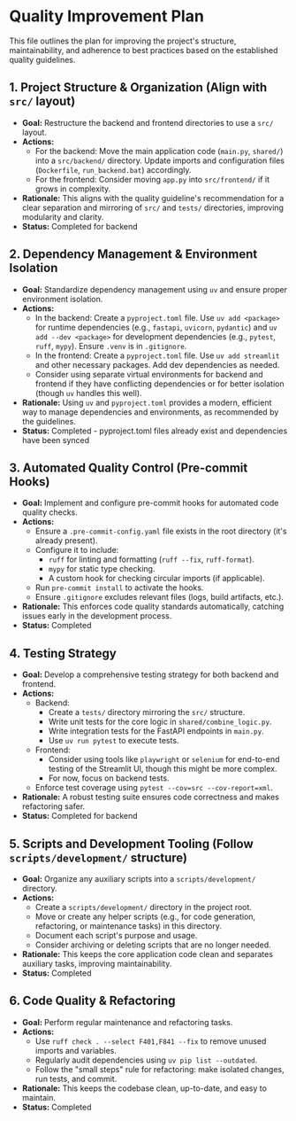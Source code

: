 # Quality Improvement Plan

This file outlines the plan for improving the project's structure, maintainability, and adherence to best practices based on the established quality guidelines.

## 1. Project Structure & Organization (Align with `src/` layout)

* **Goal:** Restructure the backend and frontend directories to use a `src/` layout.
* **Actions:**
  * For the backend: Move the main application code (`main.py`, `shared/`) into a `src/backend/` directory. Update imports and configuration files (`Dockerfile`, `run_backend.bat`) accordingly.
  * For the frontend: Consider moving `app.py` into `src/frontend/` if it grows in complexity.
* **Rationale:** This aligns with the quality guideline's recommendation for a clear separation and mirroring of `src/` and `tests/` directories, improving modularity and clarity.
* **Status:** Completed for backend

## 2. Dependency Management & Environment Isolation

* **Goal:** Standardize dependency management using `uv` and ensure proper environment isolation.
* **Actions:**
  * In the backend: Create a `pyproject.toml` file. Use `uv add <package>` for runtime dependencies (e.g., `fastapi`, `uvicorn`, `pydantic`) and `uv add --dev <package>` for development dependencies (e.g., `pytest`, `ruff`, `mypy`). Ensure `.venv` is in `.gitignore`.
  * In the frontend: Create a `pyproject.toml` file. Use `uv add streamlit` and other necessary packages. Add dev dependencies as needed.
  * Consider using separate virtual environments for backend and frontend if they have conflicting dependencies or for better isolation (though `uv` handles this well).
* **Rationale:** Using `uv` and `pyproject.toml` provides a modern, efficient way to manage dependencies and environments, as recommended by the guidelines.
* **Status:** Completed - pyproject.toml files already exist and dependencies have been synced

## 3. Automated Quality Control (Pre-commit Hooks)

* **Goal:** Implement and configure pre-commit hooks for automated code quality checks.
* **Actions:**
  * Ensure a `.pre-commit-config.yaml` file exists in the root directory (it's already present).
  * Configure it to include:
    * `ruff` for linting and formatting (`ruff --fix`, `ruff-format`).
    * `mypy` for static type checking.
    * A custom hook for checking circular imports (if applicable).
  * Run `pre-commit install` to activate the hooks.
  * Ensure `.gitignore` excludes relevant files (logs, build artifacts, etc.).
* **Rationale:** This enforces code quality standards automatically, catching issues early in the development process.
* **Status:** Completed

## 4. Testing Strategy

* **Goal:** Develop a comprehensive testing strategy for both backend and frontend.
* **Actions:**
  * Backend:
    * Create a `tests/` directory mirroring the `src/` structure.
    * Write unit tests for the core logic in `shared/combine_logic.py`.
    * Write integration tests for the FastAPI endpoints in `main.py`.
    * Use `uv run pytest` to execute tests.
  * Frontend:
    * Consider using tools like `playwright` or `selenium` for end-to-end testing of the Streamlit UI, though this might be more complex.
    * For now, focus on backend tests.
  * Enforce test coverage using `pytest --cov=src --cov-report=xml`.
* **Rationale:** A robust testing suite ensures code correctness and makes refactoring safer.
* **Status:** Completed for backend

## 5. Scripts and Development Tooling (Follow `scripts/development/` structure)

* **Goal:** Organize any auxiliary scripts into a `scripts/development/` directory.
* **Actions:**
  * Create a `scripts/development/` directory in the project root.
  * Move or create any helper scripts (e.g., for code generation, refactoring, or maintenance tasks) in this directory.
  * Document each script's purpose and usage.
  * Consider archiving or deleting scripts that are no longer needed.
* **Rationale:** This keeps the core application code clean and separates auxiliary tasks, improving maintainability.
* **Status:** Completed

## 6. Code Quality & Refactoring

* **Goal:** Perform regular maintenance and refactoring tasks.
* **Actions:**
  * Use `ruff check . --select F401,F841 --fix` to remove unused imports and variables.
  * Regularly audit dependencies using `uv pip list --outdated`.
  * Follow the "small steps" rule for refactoring: make isolated changes, run tests, and commit.
* **Rationale:** This keeps the codebase clean, up-to-date, and easy to maintain.
* **Status:** Completed